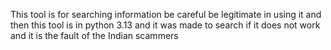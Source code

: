 This tool is for searching information be careful be legitimate in using it and then this tool is in python 3.13 and it was made to search if it does not work and it is the fault of the Indian scammers
